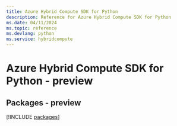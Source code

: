 ```yaml
---
title: Azure Hybrid Compute SDK for Python
description: Reference for Azure Hybrid Compute SDK for Python
ms.date: 04/11/2024
ms.topic: reference
ms.devlang: python
ms.service: hybridcompute
---
```

# Azure Hybrid Compute SDK for Python - preview
## Packages - preview
[!INCLUDE [packages](hybrid-compute-index.md)]